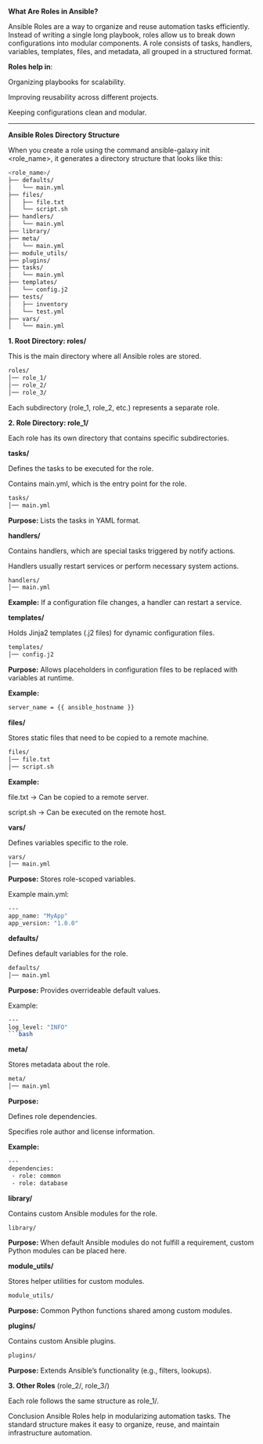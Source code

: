 **What Are Roles in Ansible?**

Ansible Roles are a way to organize and reuse automation tasks efficiently. Instead of writing a single long playbook, roles allow us to break down configurations into modular components. A role consists of tasks, handlers, variables, templates, files, and metadata, all grouped in a structured format.

**Roles help in**:

Organizing playbooks for scalability.

Improving reusability across different projects.

Keeping configurations clean and modular.

---

**Ansible Roles Directory Structure**



When you create a role using the command ansible-galaxy init <role_name>, it generates a directory structure that looks like this:

 ```bash
<role_name>/
├── defaults/
│   └── main.yml
├── files/
│   ├── file.txt
│   └── script.sh
├── handlers/
│   └── main.yml
├── library/
├── meta/
│   └── main.yml
├── module_utils/
├── plugins/
├── tasks/
│   └── main.yml
├── templates/
│   └── config.j2
├── tests/
│   ├── inventory
│   └── test.yml
├── vars/
│   └── main.yml
 ```

**1. Root Directory: roles/**

This is the main directory where all Ansible roles are stored.

 ```bash
roles/
│── role_1/
│── role_2/
│── role_3/
 ```

Each subdirectory (role_1, role_2, etc.) represents a separate role.

**2. Role Directory: role_1/**

Each role has its own directory that contains specific subdirectories.

**tasks/**

Defines the tasks to be executed for the role.

Contains main.yml, which is the entry point for the role.

```bash
tasks/
│── main.yml
 ```
**Purpose:** Lists the tasks in YAML format.

**handlers/**

Contains handlers, which are special tasks triggered by notify actions.

Handlers usually restart services or perform necessary system actions.

 ```bash
handlers/
│── main.yml
 ```

**Example:** If a configuration file changes, a handler can restart a service.

**templates/**

Holds Jinja2 templates (.j2 files) for dynamic configuration files.

 ```bash
templates/
│── config.j2
 ```

**Purpose:** Allows placeholders in configuration files to be replaced with variables at runtime.

**Example:**

 ```bash
server_name = {{ ansible_hostname }}
 ```

**files/**

Stores static files that need to be copied to a remote machine.

 ```bash
files/
│── file.txt
│── script.sh
 ```

**Example:**

file.txt → Can be copied to a remote server.

script.sh → Can be executed on the remote host.

**vars/**

Defines variables specific to the role.

 ```bash
vars/
│── main.yml
 ```
**Purpose:** Stores role-scoped variables.

Example main.yml:

 ```bash
---
app_name: "MyApp"
app_version: "1.0.0"
 ```

**defaults/**

Defines default variables for the role.

 ```bash
defaults/
│── main.yml
 ```

**Purpose:** Provides overrideable default values.

Example:

 ```bash
---
log_level: "INFO"
 ```bash
 ```

**meta/**

Stores metadata about the role.

 ```bash
meta/
│── main.yml
 ```

**Purpose:**

Defines role dependencies.

Specifies role author and license information.

**Example:**

 ```bash
---
dependencies:
  - role: common
  - role: database
 ```

**library/**

Contains custom Ansible modules for the role.

 ```bash
library/
 ```
**Purpose:** When default Ansible modules do not fulfill a requirement, custom Python modules can be placed here.

**module_utils/**

Stores helper utilities for custom modules.

 ```bash
module_utils/
 ```

**Purpose:** Common Python functions shared among custom modules.

**plugins/**

Contains custom Ansible plugins.

 ```bash
plugins/
 ```

**Purpose:** Extends Ansible’s functionality (e.g., filters, lookups).

**3. Other Roles** (role_2/, role_3/)

Each role follows the same structure as role_1/.

Conclusion
Ansible Roles help in modularizing automation tasks. The standard structure makes it easy to organize, reuse, and maintain infrastructure automation.
